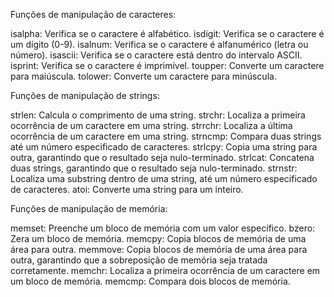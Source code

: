 Funções de manipulação de caracteres:

isalpha: Verifica se o caractere é alfabético.
isdigit: Verifica se o caractere é um dígito (0-9).
isalnum: Verifica se o caractere é alfanumérico (letra ou número).
isascii: Verifica se o caractere está dentro do intervalo ASCII.
isprint: Verifica se o caractere é imprimível.
toupper: Converte um caractere para maiúscula.
tolower: Converte um caractere para minúscula.

Funções de manipulação de strings:

strlen: Calcula o comprimento de uma string.
strchr: Localiza a primeira ocorrência de um caractere em uma string.
strrchr: Localiza a última ocorrência de um caractere em uma string.
strncmp: Compara duas strings até um número especificado de caracteres.
strlcpy: Copia uma string para outra, garantindo que o resultado seja nulo-terminado.
strlcat: Concatena duas strings, garantindo que o resultado seja nulo-terminado.
strnstr: Localiza uma substring dentro de uma string, até um número especificado de caracteres.
atoi: Converte uma string para um inteiro.

Funções de manipulação de memória:

memset: Preenche um bloco de memória com um valor específico.
bzero: Zera um bloco de memória.
memcpy: Copia blocos de memória de uma área para outra.
memmove: Copia blocos de memória de uma área para outra, garantindo que a sobreposição de memória seja tratada corretamente.
memchr: Localiza a primeira ocorrência de um caractere em um bloco de memória.
memcmp: Compara dois blocos de memória.
